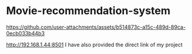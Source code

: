 # Movie-recommendation-system



https://github.com/user-attachments/assets/b514873c-a15c-489d-89ca-0ecb033b44b3

 http://192.168.1.44:8501
 I have also provided the direct link of my project

